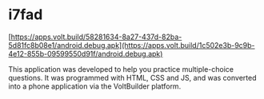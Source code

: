 # i7fad

[https://apps.volt.build/58281634-8a27-437d-82ba-5d81fc8b08e1/android.debug.apk](https://apps.volt.build/1c502e3b-9c9b-4e12-855b-09599550d91f/android.debug.apk)


This application was developed to help you practice multiple-choice questions. It was programmed with HTML, CSS and JS, and was converted into a phone application via the VoltBuilder platform.
